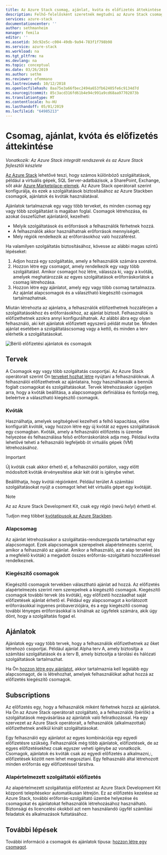 ```yaml
---
title: Az Azure Stack csomag, ajánlat, kvóta és előfizetés áttekintése |} A Microsoft Docs
description: Felhő-felelősként szeretnék megtudni az Azure Stack csomagok, ajánlatok, kvóták és előfizetések.
services: azure-stack
documentationcenter: ''
author: sethmanheim
manager: femila
editor: ''
ms.assetid: 3dc92e5c-c004-49db-9a94-783f1f798b98
ms.service: azure-stack
ms.workload: na
ms.tgt_pltfrm: na
ms.devlang: na
ms.topic: conceptual
ms.date: 03/26/2019
ms.author: sethm
ms.reviewer: efemmano
ms.lastreviewed: 10/12/2018
ms.openlocfilehash: 8aa75e3a66fbec2494a653fb62405fe6c9134d7d
ms.sourcegitcommit: 85c3acd316fd61b4e94c991a9cd68aa97702073b
ms.translationtype: MT
ms.contentlocale: hu-HU
ms.lasthandoff: 05/01/2019
ms.locfileid: "64985213"
---
```

# <a name="plan-offer-quota-and-subscription-overview"></a>Csomag, ajánlat, kvóta és előfizetés áttekintése

*Vonatkozik: Az Azure Stack integrált rendszerek és az Azure Stack fejlesztői készlete*

[Az Azure Stack](azure-stack-overview.md) lehetővé teszi, hogy számos különböző szolgáltatások, például a virtuális gépek, SQL Server-adatbázisok, a SharePoint, Exchange, sőt akár [Azure Marketplace-elemek](azure-stack-marketplace-azure-items.md). Az Azure Stack operátorait szerint konfigurálja, és ezek a szolgáltatások biztosításához az Azure Stackben csomagok, ajánlatok és kvóták használatával.

Ajánlatok tartalmaznak egy vagy több terveket, és minden csomag egy vagy több szolgáltatást is magában foglal. Csomagok létrehozása, és azokat összefűzhet ajánlatáról, kezelheti:

- Melyik szolgáltatások és erőforrások a felhasználók férhetnek hozzá.
- A felhasználók akkor használhatnak erőforrások mennyiségét.
- Mely régiók rendelkezik az erőforrásokhoz való hozzáférést.

Ha valamilyen szolgáltatás biztosításához, kövesse az alábbi magas szintű lépéseket:

1. Adjon hozzá egy szolgáltatás, amely a felhasználók számára szeretné.
2. Hozzon létre egy csomagot, amely rendelkezik egy vagy több szolgáltatást. Amikor csomagot hoz létre, válassza ki, vagy a kvóták, amelyek meghatározzák az egyes szolgáltatások erőforráskorlátok a csomag létrehozása.
3. Hozzon létre egy ajánlatot, amely egy vagy több csomag tartalmazza. Az ajánlat alapcsomagok és a választható kiegészítő csomagok tartalmazhatnak.

Miután létrehozta az ajánlatra, a felhasználók előfizethetnek hozzáférjen a szolgáltatásokhoz és erőforrásokhoz, az ajánlat biztosít. Felhasználók is előfizethetnek azokra annyi konfigurálhatnak. Az alábbi ábra egy olyan felhasználó, aki két ajánlatok előfizetett egyszerű példát mutat be. Minden ajánlat esetében a szolgáltatáscsomag vagy a kettő, és minden a terv elérhetik a szolgáltatásokat.

![Bérlő előfizetési ajánlatok és csomagok](media/azure-stack-key-features/image4.png)

## <a name="plans"></a>Tervek

A Csomagok egy vagy több szolgáltatás csoportjai. Az Azure Stack operátorait szerint Ön [terveket hozhat létre](azure-stack-create-plan.md) nyújtani a felhasználóknak. A felhasználói előfizethetnek az ajánlataira, hogy használhassák a bennük foglalt csomagokat és szolgáltatásokat. Tervek létrehozásakor ügyeljen arra, hogy a kvóták beállítása, a alapcsomagok definiálása és fontolja meg, beleértve a választható kiegészítő csomagok.

### <a name="quotas"></a>Kvóták

Használhatja, amelyek segítségével kezelheti a felhő kapacitása, előre konfigurált *kvóták*, vagy hozzon létre egy új kvótát az egyes szolgáltatások egy csomagban. Kvóták, amely a felhasználói előfizetés is üzembe helyezése és felhasználása felső erőforráskorlátok adja meg. Például kvóta lehetővé teheti a felhasználó legfeljebb öt virtuális gépek (VM) létrehozásához.

> [!IMPORTANT]
> Új kvóták csak akkor érhető el, a felhasználói portálon, vagy előtt módosított kvóták érvényesítése akár két órát is igénybe vehet.

Beállíthatja, hogy kvótái régiónként. Például terület A számítási szolgáltatásokat nyújt a csomagot lehet két virtuális gépet egy kvótáját.

>[!NOTE]
>Az az Azure Stack Development Kit, csak egy régió (nevű *helyi*) érhető el.

Tudjon meg többet [kvótatípusok az Azure Stackben](azure-stack-quota-types.md).

### <a name="base-plan"></a>Alapcsomag

Az ajánlat létrehozásakor a szolgáltatás-rendszergazda tartalmazhat egy alapcsomagot. Ezek alapcsomagok szerepelnek alapértelmezés szerint, amikor a felhasználó az ajánlat. Amikor a felhasználó, az e alap terveket (és a megfelelő kvóták) a megadott összes erőforrás-szolgáltató hozzáféréssel rendelkeznek.

### <a name="add-on-plans"></a>Kiegészítő csomagok

Kiegészítő csomagok tervekben választható ajánlat ad hozzá. Az előfizetés alapértelmezés szerint nem szerepelnek a kiegészítő csomagok. Kiegészítő csomagok további tervek (és kvóták), egy előfizető hozzáadhat saját előfizetések ajánlat érhető el. Például egy alapcsomagot a korlátozott erőforrásokkal ingyenes próbaverziójára, és a egy kiegészítő csomag további lényeges erőforrásokkal is kínálnak az ügyfelek számára, akik úgy dönt, hogy a szolgáltatás fogad el.

## <a name="offers"></a>Ajánlatok

Ajánlatok egy vagy több tervek, hogy a felhasználók előfizethetnek az őket létrehozó csoportjai. Például ajánlat Alpha terv A, amely biztosítja a számítási szolgáltatások és a terv B, amely biztosítja a tárolási és hálózati szolgáltatások tartalmazhat.

Ha Ön [hozzon létre egy ajánlatot](azure-stack-create-offer.md), akkor tartalmaznia kell legalább egy alapcsomagot, de is létrehozhat, amelyek felhasználókat adhat hozzá az előfizetés kiegészítő csomagok.

## <a name="subscriptions"></a>Subscriptions

Az előfizetés egy, hogy a felhasználók miként férhetnek hozzá az ajánlatok. Ha Ön az Azure Stack operátorait szolgáltató, a a felhasználók (bérlők) a szolgáltatások megvásárlása az ajánlatok való feliratkozással. Ha egy szervezet az Azure Stack operátorait, a felhasználók (alkalmazottak) előfizethetnek anélkül kínált szolgáltatásokat.

Egy felhasználó egy ajánlatot az egyes kombinációja egy egyedi előfizetésre szükség. Felhasználók még több ajánlatok, előfizetések, de az egyes előfizetésekhez csak egyszer veheti igénybe az vonatkozik. Csomagok, ajánlatok és kvóták csak az egyedi előfizetés a alkalmazni,:, előfizetések között nem lehet megosztani. Egy felhasználó által létrehozott minden erőforrás egy előfizetéssel társítva.

### <a name="default-provider-subscription"></a>Alapértelmezett szolgáltatói előfizetés

Az alapértelmezett szolgáltatója előfizetést az Azure Stack Development Kit központi telepítésekor automatikusan létrejön. Ez az előfizetés kezelése az Azure Stack, további erőforrás-szolgáltató üzembe helyezése és csomagokat és ajánlatokat felhasználók létrehozásához használható. Biztonsági és licencelési okokból azt nem használandó ügyfél számítási feladatok és alkalmazások futtatásához.

## <a name="next-steps"></a>További lépések

További információ a csomagok és ajánlatok típusa: [hozzon létre egy csomagot](azure-stack-create-plan.md).

